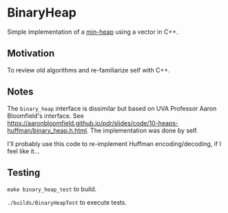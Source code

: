 # BinaryHeap

Simple implementation of a <a href="https://www.cs.cmu.edu/~tcortina/15-121sp10/Unit06B.pdf" target="_blank">min-heap</a> using a vector in C++.

## Motivation

To review old algorithms and re-familiarize self with C++.

## Notes

The `binary_heap` interface is dissimilar but based on UVA Professor Aaron Bloomfield's interface. See https://aaronbloomfield.github.io/pdr/slides/code/10-heaps-huffman/binary_heap.h.html. The implementation was done by self.

I'll probably use this code to re-implement Huffman encoding/decoding, if I feel like it... 

## Testing

`make binary_heap_test` to build.

`./builds/BinaryHeapTest` to execute tests.
